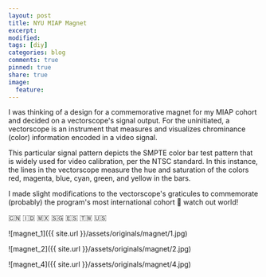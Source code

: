 ```yaml
---
layout: post
title: NYU MIAP Magnet
excerpt:
modified:
tags: [diy]
categories: blog
comments: true
pinned: true
share: true
image:
  feature:
---
```


I was thinking of a design for a commemorative magnet for my MIAP cohort and decided on a vectorscope's signal output. For the uninitiated, a vectorscope is an instrument that measures and visualizes chrominance (color) information encoded in a video signal.

This particular signal pattern depicts the SMPTE color bar test pattern that is widely used for video calibration, per the NTSC standard. In this instance, the lines in the vectorscope measure the hue and saturation of the colors red, magenta, blue, cyan, green, and yellow in the bars.

I made slight modifications to the vectorscope's graticules to commemorate (probably) the program's most international cohort 🥳 watch out world!

🇨🇳 🇮🇩 🇲🇽 🇸🇬 🇪🇸 🇹🇼 🇺🇸

![magnet_1]({{ site.url }}/assets/originals/magnet/1.jpg)

![magnet_2]({{ site.url }}/assets/originals/magnet/2.jpg)

![magnet_4]({{ site.url }}/assets/originals/magnet/4.jpg)
